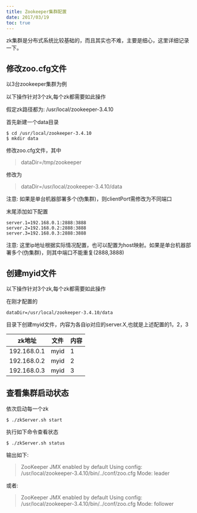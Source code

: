 ```yaml
---
title: Zookeeper集群配置
date: 2017/03/19
toc: true
---
```


zk集群是分布式系统比较基础的，而且其实也不难，主要是细心，这里详细记录一下。
<!--more-->

## 修改zoo.cfg文件

以3台zookeeper集群为例

以下操作针对3个zk,每个zk都需要如此操作

假定zk路径都为: /usr/local/zookeeper-3.4.10

首先新建一个data目录

```
$ cd /usr/local/zookeeper-3.4.10
$ mkdir data
```

修改zoo.cfg文件，其中

> dataDir=/tmp/zookeeper

修改为

> dataDir=/usr/local/zookeeper-3.4.10/data

注意: 如果是单台机器部署多个(伪集群)，则clientPort需修改为不同端口

末尾添加如下配置

```
server.1=192.168.0.1:2888:3888
server.2=192.168.0.2:2888:3888
server.3=192.168.0.3:2888:3888
```

注意: 这里ip地址根据实际情况配置，也可以配置为host映射。如果是单台机器部署多个(伪集群)，则其中端口不能重复(2888,3888)

## 创建myid文件

以下操作针对3个zk,每个zk都需要如此操作

在刚才配置的

```dataDir=/usr/local/zookeeper-3.4.10/data```

目录下创建myid文件，内容为各自ip对应的server.X,也就是上述配置的1，2，3


| zk地址      | 文件 | 内容 |
| ----------- | ---- | ---- |
| 192.168.0.1 | myid | 1    |
| 192.168.0.2 | myid | 2    |
| 192.168.0.3 | myid | 3    |

## 查看集群启动状态

依次启动每一个zk

`$ ./zkServer.sh start`


执行如下命令查看状态

`$ ./zkServer.sh status`


输出如下:

> ZooKeeper JMX enabled by default
> Using config: /usr/local/zookeeper-3.4.10/bin/../conf/zoo.cfg
> Mode: leader

或者:

> ZooKeeper JMX enabled by default
> Using config: /usr/local/zookeeper-3.4.10/bin/../conf/zoo.cfg
> Mode: follower
